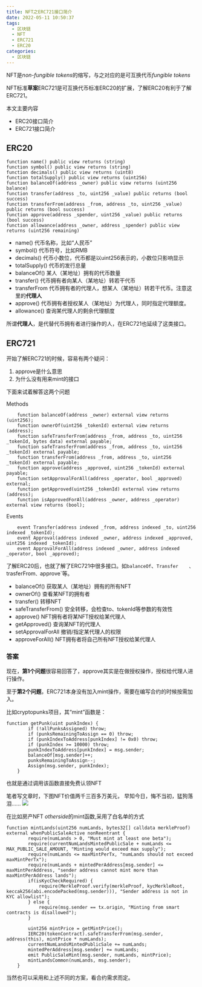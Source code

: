 ```yaml
---
title: NFT之ERC721接口简介
date: 2022-05-11 10:50:37
tags:
  - 区块链
  - NFT
  - ERC721
  - ERC20
categories:
  - 区块链
---
```


NFT是*non-fungible tokens*的缩写，与之对应的是可互换代币*fungible tokens*

NFT标准**草案**ERC721是可互换代币标准ERC20的扩展，了解ERC20有利于了解ERC721。

本文主要内容

- ERC20接口简介
- ERC721接口简介

<!--more-->

## ERC20

```
function name() public view returns (string)
function symbol() public view returns (string)
function decimals() public view returns (uint8)
function totalSupply() public view returns (uint256)
function balanceOf(address _owner) public view returns (uint256 balance)
function transfer(address _to, uint256 _value) public returns (bool success)
function transferFrom(address _from, address _to, uint256 _value) public returns (bool success)
function approve(address _spender, uint256 _value) public returns (bool success)
function allowance(address _owner, address _spender) public view returns (uint256 remaining)

```

- name()
	代币名称，比如“人民币”
- symbol()
	代币符号，比如RMB
- decimals()
	代币小数位，代币都是以uint256表示的，小数位只影响显示
- totalSupply()
	代币的发行总量
- balanceOf()
	某人（某地址）拥有的代币数量
- transfer()
	代币拥有者向某人（某地址）转若干代币
- transferFrom
	代币拥有者的代理人，想某人（某地址）转若干代币。注意这里的**代理人**
- approve()
	代币拥有者授权某人（某地址）为代理人，同时指定代理额度。
- allowance()
	查询某代理人的剩余代理额度
	

所谓**代理人**，是代替代币拥有者进行操作的人，在ERC721也延续了这类接口。

## ERC721

开始了解ERC721的时候，容易有两个疑问：

1. approve是什么意思
2. 为什么没有用来mint的接口

下面来试着解答这两个问题

Methods
```
    function balanceOf(address _owner) external view returns (uint256);
    function ownerOf(uint256 _tokenId) external view returns (address);
    function safeTransferFrom(address _from, address _to, uint256 _tokenId, bytes data) external payable;
    function safeTransferFrom(address _from, address _to, uint256 _tokenId) external payable;
    function transferFrom(address _from, address _to, uint256 _tokenId) external payable;
    function approve(address _approved, uint256 _tokenId) external payable;
    function setApprovalForAll(address _operator, bool _approved) external;
    function getApproved(uint256 _tokenId) external view returns (address);
    function isApprovedForAll(address _owner, address _operator) external view returns (bool);

```

Events
```
    event Transfer(address indexed _from, address indexed _to, uint256 indexed _tokenId);
    event Approval(address indexed _owner, address indexed _approved, uint256 indexed _tokenId);
    event ApprovalForAll(address indexed _owner, address indexed _operator, bool _approved);
```

了解ERC20后，也就了解了ERC721中很多接口。如`balanceOf`、`Transfer	、`trasferFrom`、`approve`等。

- balanceOf()
	获取某人（某地址）拥有的所有NFT
- ownerOf()
	查看某NFT的拥有者
- transfer()
	转移NFT
- safeTransferFrom()
	安全转移，会检查to、tokenId等参数的有效性
- approve()
	NFT拥有者将某NFT授权给某代理人
- getApproved()
	查询某NFT的代理人
- setApprovalForAll
	撤销/指定某代理人的权限
- approveForAll()
	NFT拥有者将自己所有NFT授权给某代理人

### 答案
现在，**第1个问题**很容易回答了，approve其实是在做授权操作，授权给代理人进行操作。

至于**第2个问题**，ERC721本身没有加入mint操作，需要在编写合约的时候按需加入。

比如cryptopunks项目，其“mint”函数是：
```
function getPunk(uint punkIndex) {
        if (!allPunksAssigned) throw;
        if (punksRemainingToAssign == 0) throw;
        if (punkIndexToAddress[punkIndex] != 0x0) throw;
        if (punkIndex >= 10000) throw;
        punkIndexToAddress[punkIndex] = msg.sender;
        balanceOf[msg.sender]++;
        punksRemainingToAssign--;
        Assign(msg.sender, punkIndex);
    }
```

也就是通过调用该函数直接免费认领NFT

笔者写文章时，下图NFT价值两千三百多万美元，
早知今日，悔不当初，猛狗落泪……
![](https://cryptopunks.app/public/images/cryptopunks/punk5822.png)

在比如房产NFT *otherside*的mint函数,采用了白名单的方式

```
function mintLands(uint256 numLands, bytes32[] calldata merkleProof) external whenPublicSaleActive nonReentrant {
        require(numLands > 0, "Must mint at least one beta");
        require(currentNumLandsMintedPublicSale + numLands <= MAX_PUBLIC_SALE_AMOUNT, "Minting would exceed max supply");
        require(numLands <= maxMintPerTx, "numLands should not exceed maxMintPerTx");
        require(numLands + mintedPerAddress[msg.sender] <= maxMintPerAddress, "sender address cannot mint more than maxMintPerAddress lands");
        if(isKycCheckRequired) {
            require(MerkleProof.verify(merkleProof, kycMerkleRoot, keccak256(abi.encodePacked(msg.sender))), "Sender address is not in KYC allowlist");
        } else {
            require(msg.sender == tx.origin, "Minting from smart contracts is disallowed");
        }
     
        uint256 mintPrice = getMintPrice();
        IERC20(tokenContract).safeTransferFrom(msg.sender, address(this), mintPrice * numLands);
        currentNumLandsMintedPublicSale += numLands;
        mintedPerAddress[msg.sender] += numLands;
        emit PublicSaleMint(msg.sender, numLands, mintPrice);
        mintLandsCommon(numLands, msg.sender);
    }
```

当然也可以采用和上述不同的方案，看合约需求而定。

